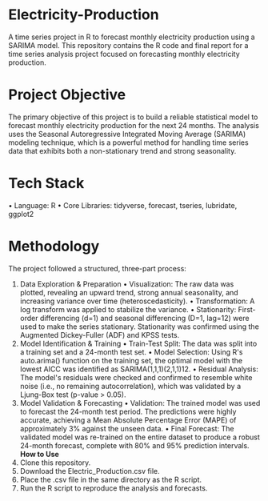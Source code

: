 # Electricity-Production
A time series project in R to forecast monthly electricity production using a SARIMA model.
This repository contains the R code and final report for a time series analysis project focused on forecasting monthly electricity production.
# **Project Objective**
The primary objective of this project is to build a reliable statistical model to forecast monthly electricity production for the next 24 months. The analysis uses the Seasonal Autoregressive Integrated Moving Average (SARIMA) modeling technique, which is a powerful method for handling time series data that exhibits both a non-stationary trend and strong seasonality.
# **Tech Stack**
•	Language: R
•	Core Libraries: tidyverse, forecast, tseries, lubridate, ggplot2
# **Methodology**
The project followed a structured, three-part process:
1. Data Exploration & Preparation
•	Visualization: The raw data was plotted, revealing an upward trend, strong annual seasonality, and increasing variance over time (heteroscedasticity).
•	Transformation: A log transform was applied to stabilize the variance.
•	Stationarity: First-order differencing (d=1) and seasonal differencing (D=1, lag=12) were used to make the series stationary. Stationarity was confirmed using the Augmented Dickey-Fuller (ADF) and KPSS tests.
2. Model Identification & Training
•	Train-Test Split: The data was split into a training set and a 24-month test set.
•	Model Selection: Using R's auto.arima() function on the training set, the optimal model with the lowest AICC was identified as SARIMA(1,1,1)(2,1,1)12.
•	Residual Analysis: The model's residuals were checked and confirmed to resemble white noise (i.e., no remaining autocorrelation), which was validated by a Ljung-Box test (p-value > 0.05).
3. Model Validation & Forecasting
•	Validation: The trained model was used to forecast the 24-month test period. The predictions were highly accurate, achieving a Mean Absolute Percentage Error (MAPE) of approximately 3% against the unseen data.
•	Final Forecast: The validated model was re-trained on the entire dataset to produce a robust 24-month forecast, complete with 80% and 95% prediction intervals.
**How to Use**
1.	Clone this repository.
2.	Download the Electric_Production.csv file.
3.	Place the .csv file in the same directory as the R script.
4.	Run the R script to reproduce the analysis and forecasts.

